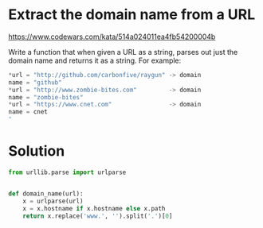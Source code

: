 # Extract the domain name from a URL

https://www.codewars.com/kata/514a024011ea4fb54200004b

Write a function that when given a URL as a string, parses out just the domain name and returns it as a string. For
example:

```python
*url = "http://github.com/carbonfive/raygun" -> domain
name = "github"
*url = "http://www.zombie-bites.com"         -> domain
name = "zombie-bites"
*url = "https://www.cnet.com"                -> domain
name = cnet
"
```

# Solution

```python
from urllib.parse import urlparse


def domain_name(url):
    x = urlparse(url)
    x = x.hostname if x.hostname else x.path
    return x.replace('www.', '').split('.')[0]
```